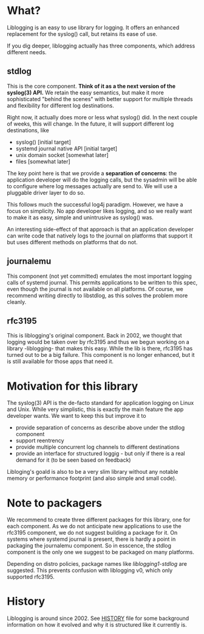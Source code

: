 What?
=====
Liblogging is an easy to use library for logging. It offers an enhanced
replacement for the syslog() call, but retains its ease of use.

If you dig deeper, liblogging actually has three components, which address
different needs.

stdlog
------
This is the core component. **Think of it as a the next version of the
syslog(3) API.** We retain the easy semantics, but make it more sophisticated
"behind the scenes" with better support for multiple threads and flexibility
for different log destinations.

Right now, it actually does more or less what syslog() did.  In the next couple
of weeks, this will change. In the future, it will support different log
destinations, like

* syslog()  [initial target]
* systemd journal native API  [initial target]
* unix domain socket [somewhat later]
* files [somewhat later]

The key point here is that we provide a **separation of concerns**: the
application developer will do the logging calls, but the sysadmin will
be able to configure where log messages actually are send to. We will
use a pluggable driver layer to do so.

This follows much the successful log4j paradigm. However, we have a
focus on simplicity. No app developer likes logging, and so we really
want to make it as easy, simple and unintrusive as syslog() was.

An interesting side-effect of that approach is that an application developer
can write code that natively logs to the journal on platforms that support
it but uses different methods on platforms that do not.

journalemu
----------
This component (not yet committed) emulates the most important logging
calls of systemd journal. This permits applications to be written to this
spec, even though the journal is not available on all platforms. Of course,
we recommend writing directly to libstdlog, as this solves the problem
more cleanly.

rfc3195
-------
This is liblogging's original component. Back in 2002, we thought that
logging would be taken over by rfc3195 and thus we begun working on a
library -liblogging- that makes this easy. While the lib is there, rfc3195
has turned out to be a big failure. This component is no longer enhanced,
but it is still available for those apps that need it.

Motivation for this library
===========================
The syslog(3) API is the de-facto standard for application logging on Linux
and Unix. While very simplistic, this is exactly the main feature the app
developer wants. We want to keep this but improve it to

* provide separation of concerns as describe above under the stdlog component
* support reentrency
* provide multiple concurrent log channels to different destinations
* provide an interface for structured loggig - but only if there
  is a real demand for it (to be seen based on feedback)

Libloging's goald is also to be a very slim library without any notable memory
or performance footprint (and also simple and small code).

Note to packagers
=================
We recommend to create three different packages for this library, one for
each component. As we do not anticipate new applications to use the
rfc3195 component, we do not suggest building a package for it. On systems
where systemd journal is present, there is hardly a point in packaging
the journalemu component. So in esscence, the stdlog component is the only
one we suggest to be packaged on many platforms.

Depending on distro policies, package names like *liblogging1-stdlog* are 
suggested. This prevents confusion with liblogging v0, which only supported
rfc3195.

History
=======
Liblogging is around since 2002. See [HISTORY](HISTORY.md) file for some
background information on how it evolved and why it is structured like
it currently is.
